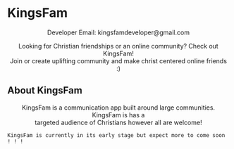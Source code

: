 # KingsFam 

<p align="center">

  <p align="center">
    Developer Email: kingsfamdeveloper@gmail.com
  </p>
  <p align="center">
    Looking for Christian friendships or an online community? Check out KingsFam! 
    <br>
    Join or create uplifting community and make christ centered online friends :)
    
  
  ## About KingsFam
  <p align="center">
    KingsFam is a communication app built around large communities. KingsFam is has a <br>
    targeted audience of Christians however all are welcome! <br>
    
    KingsFam is currently in its early stage but expect more to come soon ! ! !

  </p>
</p>
